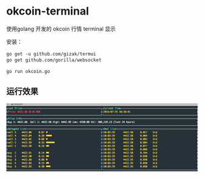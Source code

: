 # okcoin-terminal

使用golang 开发的 okcoin 行情 terminal 显示

安装：

```
go get -u github.com/gizak/termui
go get github.com/gorilla/websocket
```

```
go run okcoin.go
```

## 运行效果
![okcoin](https://github.com/yuanaichi/okcoin-terminal/blob/master/okcoin.gif?raw=true "okcoin terminal")

